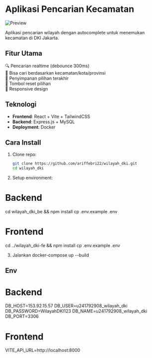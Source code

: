 # Aplikasi Pencarian Kecamatan

![Preview](https://ik.imagekit.io/ucgcz7azi/Cari%20Wilayah%20DKI%20WEB.png?updatedAt=1744913202205)

Aplikasi pencarian wilayah dengan autocomplete untuk menemukan kecamatan di DKI Jakarta.

## Fitur Utama

🔍 Pencarian realtime (debounce 300ms)  
📌 Bisa cari berdasarkan kecamatan/kota/provinsi  
💾 Penyimpanan pilihan terakhir  
🔄 Tombol reset pilihan  
📱 Responsive design

## Teknologi

-   **Frontend**: React + Vite + TailwindCSS
-   **Backend**: Express.js + MySQL
-   **Deployment**: Docker

## Cara Install

1. Clone repo:
    ```bash
    git clone https://github.com/ariffebri22/wilayah_dki.git
    cd wilayah_dki
    ```
2. Setup environment:

# Backend

cd wilayah_dki_be && npm install
cp .env.example .env

# Frontend

cd ../wilayah_dki-fe && npm install
cp .env.example .env

3. Jalankan
   docker-compose up --build

## Env

# Backend

DB_HOST=153.92.15.57
DB_USER=u241792908_wilayah_dki
DB_PASSWORD=WilayahDKI123
DB_NAME=u241792908_wilayah_dki
DB_PORT=3306

# Frontend

VITE_API_URL=http://localhost:8000
